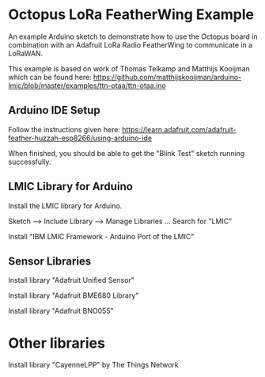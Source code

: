 # Octopus LoRa FeatherWing Example
An example Arduino sketch to demonstrate how to use the Octopus board in 
combination with an Adafruit LoRa Radio FeatherWing to communicate in a
LoRaWAN.

This example is based on work of Thomas Telkamp and Matthijs Kooijman which
can be found here: https://github.com/matthijskooijman/arduino-lmic/blob/master/examples/ttn-otaa/ttn-otaa.ino

## Arduino IDE Setup
Follow the instructions given here:
https://learn.adafruit.com/adafruit-feather-huzzah-esp8266/using-arduino-ide

When finished, you should be able to get the "Blink Test" sketch running successfully.

## LMIC Library for Arduino
Install the LMIC library for Arduino.

Sketch --> Include Library --> Manage Libraries ...
Search for "LMIC"

Install "IBM LMIC Framework - Arduino Port of the LMIC"

## Sensor Libraries
Install library "Adafruit Unified Sensor"

Install library "Adafruit BME680 Library"

Install library "Adafruit BNO055"

# Other libraries
Install library "CayenneLPP" by The Things Network

